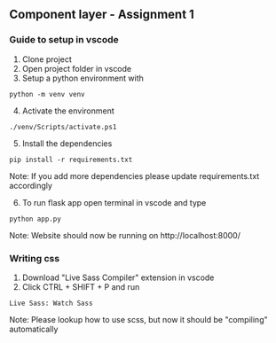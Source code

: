 ## Component layer - Assignment 1
### Guide to setup in vscode
1. Clone project
2. Open project folder in vscode
3. Setup a python environment with
```
python -m venv venv
```
4. Activate the environment
```
./venv/Scripts/activate.ps1
```
5. Install the dependencies
```
pip install -r requirements.txt
```
Note: If you add more dependencies please update requirements.txt accordingly

6. To run flask app open terminal in vscode and type 
```
python app.py
```
Note: Website should now be running on http://localhost:8000/

### Writing css
1. Download "Live Sass Compiler" extension in vscode
2. Click CTRL + SHIFT + P and run
``` 
Live Sass: Watch Sass
```
Note: Please lookup how to use scss, but now it should be "compiling" automatically